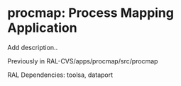 # procmap: Process Mapping Application

Add description..

Previously in RAL-CVS/apps/procmap/src/procmap

RAL Dependencies: toolsa, dataport
